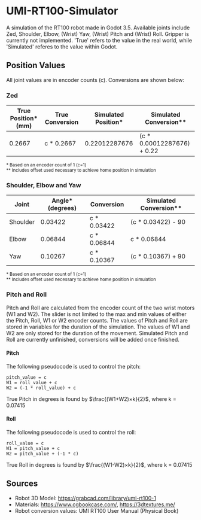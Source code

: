 # UMI-RT100-Simulator
 A simulation of the RT100 robot made in Godot 3.5. Available joints include Zed, Shoulder, Elbow, (Wrist) Yaw, (Wrist) Pitch and (Wrist) Roll. Gripper is currently not implemented. 'True' refers to the value in the real world, while 'Simulated' referes to the value within Godot.

## Position Values
All joint values are in encoder counts (c). Conversions are shown below:

### Zed
| True Position* (mm) | True Conversion | Simulated Position* | Simulated Conversion**     |
| ------------------- | --------------- | ------------------- | ----------------------     |
| 0.2667              | c * 0.2667      | 0.22012287676       | (c * 0.00012287676) + 0.22 |

<sup>* Based on an encoder count of 1 (c=1)</sup> <br/>
<sup>** Includes offset used necessary to achieve home position in simulation</sup>

### Shoulder, Elbow and Yaw
| Joint    | Angle* (degrees) | Conversion  | Simulated Conversion** |
| -----    | ---------------- | ----------  | ---------------------- |
| Shoulder | 0.03422          | c * 0.03422 | (c * 0.03422) - 90     |
| Elbow    | 0.06844          | c * 0.06844 | c * 0.06844            |
| Yaw      | 0.10267          | c * 0.10367 | (c * 0.10367) + 90     |

<sup>* Based on an encoder count of 1 (c=1)</sup> <br/>
<sup>** Includes offset used necessary to achieve home position in simulation</sup>

### Pitch and Roll
Pitch and Roll are calculated from the encoder count of the two wrist motors (W1 and W2). The slider is not limited to the max and min values of either the Pitch, Roll, W1 or W2 encoder counts. The values of Pitch and Roll are stored in variables for the duration of the simulation. The values of W1 and W2 are only stored for the duration of the movement. Simulated Pitch and Roll are currently unfinished, conversions will be added once finished.

#### Pitch
The following pseudocode is used to control the pitch:
```
pitch_value = c
W1 = roll_value + c
W2 = (-1 * roll_value) + c
```
True Pitch in degrees is found by $\frac{(W1+W2)×k}{2}\$, where k = 0.07415

#### Roll
The following pseudocode is used to control the roll:
```
roll_value = c
W1 = pitch_value + c
W2 = pitch_value + (-1 * c)
```
True Roll in degrees is found by $\frac{(W1-W2)×k}{2}\$, where k = 0.07415

## Sources
- Robot 3D Model: https://grabcad.com/library/umi-rt100-1
- Materials: https://www.cgbookcase.com/, https://3dtextures.me/
- Robot conversion values: UMI RT100 User Manual (Physical Book)
